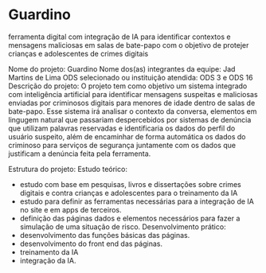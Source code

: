 # Guardino
ferramenta digital com integração de IA para identificar contextos e mensagens maliciosas em salas de bate-papo com o objetivo de protejer crianças e adolescentes de crimes digitais

Nome do projeto: Guardino
Nome dos(as) integrantes da equipe: Jad Martins de Lima
ODS selecionado ou instituição atendida: ODS 3 e ODS 16
Descrição do projeto: O projeto tem como objetivo um sistema integrado com inteligência artificial para identificar mensagens suspeitas e maliciosas enviadas por criminosos digitais para menores de idade dentro de salas de bate-papo. Esse sistema irá analisar o contexto da conversa, elementos em lingugem natural que passariam despercebidos por sistemas de denúncia que utilizam palavras reservadas e identificaria os dados do perfil do usuário suspeito, além de encaminhar de forma automática os dados do criminoso para serviços de segurança juntamente com os dados que justificam a denúncia feita pela ferramenta.

Estrutura do projeto:
Estudo teórico:
- estudo com base em pesquisas, livros e dissertações sobre crimes digitais e contra crianças e adolescentes para o treinamento da IA
- estudo para definir as ferramentas necessárias para a integração de IA no site e em apps de terceiros.
- definição das páginas dados e elementos necessários para fazer a simulação de uma situação de risco.
Desenvolvimento prático:
- desenvolvimento das funções básicas das páginas.
- desenvolvimento do front end das páginas.
-  treinamento da IA
- integração da IA.


 
